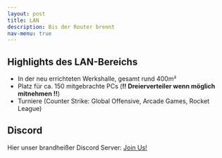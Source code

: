 ```yaml
---
layout: post
title: LAN
description: Bis der Router brennt
nav-menu: true
---
```


## Highlights des LAN-Bereichs

* In der neu errichteten Werkshalle, gesamt rund 400m²
* Platz für ca. 150 mitgebrachte PCs (**!! Dreierverteiler wenn möglich mitnehmen !!**)
* Turniere (Counter Strike: Global Offensive, Arcade Games, Rocket League)

## Discord

Hier unser brandheißer Discord Server: [Join Us!](https://discord.gg/JF8Gb6)

